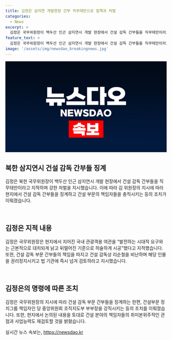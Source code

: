 ```yaml
---
title: 김정은 삼지연 개발현장 간부 직무태만으로 질책과 처벌
categories:
  - News
excerpt: >
  김정은 국무위원장이 백두산 인근 삼지연시 개발 현장에서 건설 감독 간부들을 직무태만이라고 고강도로 질책하고 책임을 따졌다. 국가건설감독상 리순철은 삼지연시에 나가보지 않은 채 현지 지휘부에 방임된 것으로 지목되었고, 삼지연시 건설지휘부 준공검사위원회 관계자들은 전원 사업 정지 및 강직 명령을 받았다. 국내 관광객용 여관과 스키 관광 휴양지 건설 등을 적극 추진하겠다는 뜻을 밝히며 건설 분야의 책임자들을 엄중히 책망했다.
feature_text: >
  김정은 국무위원장이 백두산 인근 삼지연시 개발 현장에서 건설 감독 간부들을 직무태만이라고 고강도로 질책하고 책임을 따졌다. 국가건설감독상 리순철은 삼지연시에 나가보지 않은 채 현지 지휘부에 방임된 것으로 지목되었고, 삼지연시 건설지휘부 준공검사위원회 관계자들은 전원 사업 정지 및 강직 명령을 받았다. 국내 관광객용 여관과 스키 관광 휴양지 건설 등을 적극 추진하겠다는 뜻을 밝히며 건설 분야의 책임자들을 엄중히 책망했다.
image: '/assets/img/newsdao_breakingnews.jpg'
---
```


<p><img src="/assets/img/newsdao_breakingnews.jpg" alt="cryptoinkorea 속보" /></p>

<h2 data-ke-size="size26">북한 삼지연시 건설 감독 간부들 징계</h2>

<p>김정은 북한 국무위원장이 백두산 인근 삼지연시 개발 현장에서 건설 감독 간부들을 직무태만이라고 지적하며 강한 처벌을 지시했습니다. 이에 따라 김 위원장의 지시에 따라 현지에서 건설 감독 간부들을 징계하고 건설 부문의 책임자들을 총직시키는 등의 조치가 이뤄졌습니다.</p>

<p data-ke-size="size16">&nbsp;</p>

<h2 data-ke-size="size26">김정은 지적 내용</h2>

<p>김정은 국무위원장은 현지에서 지어진 국내 관광객용 여관을 "발전하는 시대적 요구와는 근본적으로 대치되게 낡고 뒤떨어진 기준으로 허술하게 시공"했다고 지적했습니다. 또한, 건설 감독 부문 간부들의 책임을 따지고 건설 감독상 리순철을 비난하며 해당 인물을 권리정지시키고 법 기관에 즉시 넘겨 검토하라고 지시했습니다.</p>

<p data-ke-size="size16">&nbsp;</p>

<h2 data-ke-size="size26">김정은의 명령에 따른 조치</h2>

<p>김정은 국무위원장의 지시에 따라 건설 감독 부문 간부들을 징계하는 한편, 건설부문 정치그룹 책임자인 당 중앙위원회 조직지도부 부부장을 강직시키는 등의 조치를 이뤄졌습니다. 또한, 현지에서 논의된 내용을 토대로 건설 분야의 책임자들의 취미본위주적인 관점과 사업능력도 재검토할 것을 밝혔습니다.</p>
실시간 뉴스 속보는, <a href="https://newsdao.kr" rel="dofollow">https://newsdao.kr</a>


